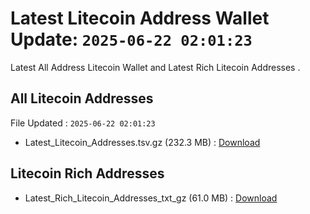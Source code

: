 # Latest Litecoin Address Wallet Update: `2025-06-22 02:01:23`

Latest All Address Litecoin Wallet and Latest Rich Litecoin Addresses .

## All Litecoin Addresses

File Updated : `2025-06-22 02:01:23`

- Latest_Litecoin_Addresses.tsv.gz (232.3 MB) : [Download](https://github.com/Pymmdrza/Rich-Address-Wallet/releases/tag/Litecoin)

## Litecoin Rich Addresses

- Latest_Rich_Litecoin_Addresses_txt_gz (61.0 MB) : [Download](https://github.com/Pymmdrza/Rich-Address-Wallet/releases/tag/Litecoin)
